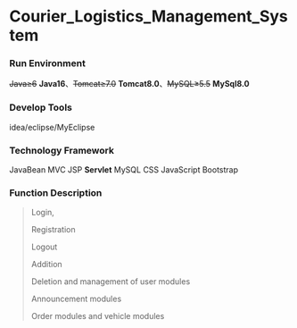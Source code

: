 # Courier_Logistics_Management_System

### Run Environment

~~Java≥6~~ **Java16**、~~Tomcat≥7.0~~ **Tomcat8.0**、~~MySQL≥5.5~~ **MySql8.0**

### Develop Tools

idea/eclipse/MyEclipse

### Technology Framework

JavaBean MVC JSP **Servlet** MySQL CSS JavaScript Bootstrap

### Function Description 

> Login,
>
> Registration
>
> Logout
>
> Addition
>
> Deletion and management of user modules
>
> Announcement modules
>
> Order modules and vehicle modules
